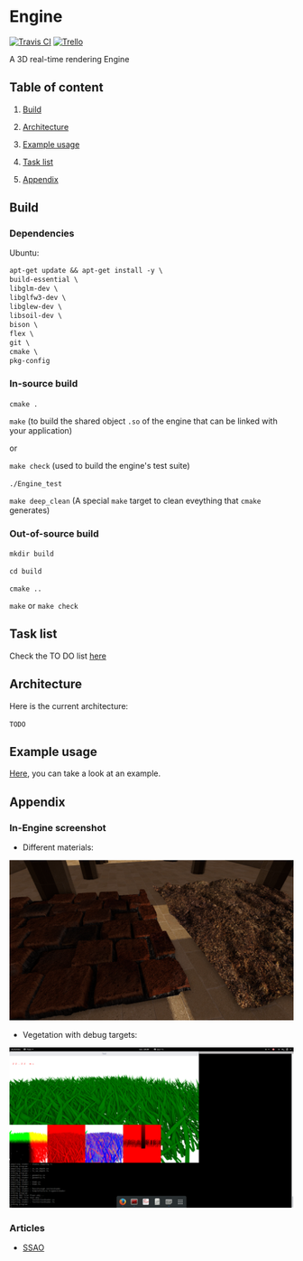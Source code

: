 # Engine

[![Travis CI](https://img.shields.io/travis/rust-lang/rust/master.svg?style=flat-square)](https://travis-ci.org/cpcdoy/Engine.svg?branch=dev)
[![Trello](https://img.shields.io/badge/trello-todo%20list-blue.svg?style=flat-square)](https://trello.com/b/B5hQOW6n/engine)



A 3D real-time rendering Engine

## Table of content
1. [Build](#Build)

2. [Architecture](#Archi)

3. [Example usage](#Example)

4. [Task list](#TODO)

5. [Appendix](#Appendix)

<a name="Build"/>

##  Build

###  Dependencies

Ubuntu:

    apt-get update && apt-get install -y \
    build-essential \
    libglm-dev \
    libglfw3-dev \
    libglew-dev \
    libsoil-dev \
    bison \
    flex \
    git \
    cmake \
    pkg-config

### In-source build

`cmake .`

`make` (to build the shared object `.so` of the engine that can be linked with your application)

or

`make check` (used to build the engine's test suite)

`./Engine_test`

`make deep_clean` (A special `make` target to clean eveything that `cmake` generates)

### Out-of-source build

`mkdir build`

`cd build`

`cmake ..`

`make` or `make check`

<a name="TODO"/>

## Task list

Check the TO DO list [here](https://trello.com/b/B5hQOW6n/engine)

<a name="Archi"/>

## Architecture
Here is the current architecture:

`TODO`


<a name="Example"/>

## Example usage

[Here](https://github.com/cpcdoy/Engine/blob/dev/tests/debug/main.cc), you can take a look at an example.

<a name="Appendix"/>

## Appendix

### In-Engine screenshot

- Different materials:

![Scene with different materials](/images/materials_screen1.png)

- Vegetation with debug targets:

![Scene with different materials](/images/screen2.png)


### Articles

- [SSAO](https://hackercorp.eu/ssao.html)
